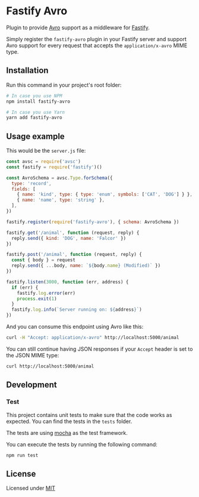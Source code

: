 # Fastify Avro

Plugin to provide [Avro](https://avro.apache.org/) support as a middleware for
[Fastify](https://github.com/fastify/fastify).

Simply register the `fastify-avro` plugin in your Fastify server and support Avro support for every request that
accepts the `application/x-avro` MIME type.

## Installation

Run this command in your project's root folder:

```bash
# In case you use NPM
npm install fastify-avro

# In case you use Yarn
yarn add fastify-avro
```

## Usage example

This would be the `server.js` file:

```javascript
const avsc = require('avsc')
const fastify = require('fastify')()

const AvroSchema = avsc.Type.forSchema({
  type: 'record',
  fields: [
    { name: 'kind', type: { type: 'enum', symbols: ['CAT', 'DOG'] } },
    { name: 'name', type: 'string' },
  ],
})

fastify.register(require('fastify-avro'), { schema: AvroSchema })

fastify.get('/animal', function (request, reply) {
  reply.send({ kind: 'DOG', name: 'Falcor' })
})

fastify.post('/animal', function (request, reply) {
  const { body } = request
  reply.send({ ...body, name: `${body.name} (Modified)` })
})

fastify.listen(3000, function (err, address) {
  if (err) {
    fastify.log.error(err)
    process.exit(1)
  }
  fastify.log.info(`Server running on: ${address}`)
})
```

And you can consume this endpoint using Avro like this:

```bash
curl -H "Accept: application/x-avro" http://localhost:5000/animal
```

You can still continue having JSON responses if your `Accept` header is set to the JSON MIME type:

```bash
curl http://localhost:5000/animal
```

## Development

### Test

This project contains unit tests to make sure that the code works as expected. You can find the tests in the `tests`
folder.

The tests are using [mocha](https://github.com/mochajs/mocha) as the test framework.

You can execute the tests by running the following command:

```bash
npm run test
```

## License

Licensed under [MIT](/LICENSE)
